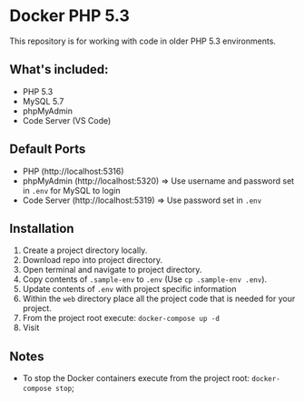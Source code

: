 # Docker PHP 5.3

This repository is for working with code in older PHP 5.3 environments.

## What's included:
- PHP 5.3
- MySQL 5.7
- phpMyAdmin
- Code Server (VS Code)

## Default Ports
- PHP (http://localhost:5316)
- phpMyAdmin (http://localhost:5320) => Use username and password set in `.env` for MySQL to login
- Code Server (http://localhost:5319) => Use password set in `.env`


## Installation
1. Create a project directory locally.
2. Download repo into project directory.
3. Open terminal and navigate to project directory.
4. Copy contents of `.sample-env` to `.env` (Use `cp .sample-env .env`).
5. Update contents of `.env` with project specific information
6. Within the `web` directory place all the project code that is needed for your project.
7. From the project root execute: `docker-compose up -d`
8. Visit


## Notes
- To stop the Docker containers execute from the project root: `docker-compose stop`;


